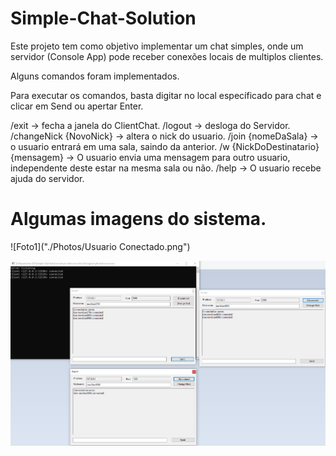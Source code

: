 # Simple-Chat-Solution

Este projeto tem como objetivo implementar um chat simples, onde um servidor (Console App) pode receber conexões locais de multiplos clientes.

Alguns comandos foram implementados.

Para executar os comandos, basta digitar no local específicado para chat e clicar em Send ou apertar Enter.


/exit -> fecha a janela do ClientChat.
/logout -> desloga do Servidor.
/changeNick {NovoNick} -> altera o nick do usuario.
/join {nomeDaSala} -> o usuario entrará em uma sala, saindo da anterior.
/w {NickDoDestinatario} {mensagem} -> O usuario envia uma mensagem para outro usuario, independente deste estar na mesma sala ou não.
/help -> O usuario recebe ajuda do servidor.

# Algumas imagens do sistema.


![Foto1]("./Photos/Usuario Conectado.png")


![Foto2](./Photos/multiplosClientsConectados.png)
